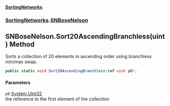 #### [SortingNetworks](index.md 'index')
### [SortingNetworks](SortingNetworks.md 'SortingNetworks').[SNBoseNelson](SortingNetworks_SNBoseNelson.md 'SortingNetworks.SNBoseNelson')
## SNBoseNelson.Sort20AscendingBranchless(uint) Method
Sorts a collection of 20 elements in ascending order using branchless min/max swap.  
```csharp
public static void Sort20AscendingBranchless(ref uint p0);
```
#### Parameters
<a name='SortingNetworks_SNBoseNelson_Sort20AscendingBranchless(uint)_p0'></a>
`p0` [System.UInt32](https://docs.microsoft.com/en-us/dotnet/api/System.UInt32 'System.UInt32')  
the reference to the first element of the collection
  
